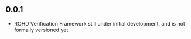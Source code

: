## 0.0.1

- ROHD Verification Framework still under initial development, and is not formally versioned yet
